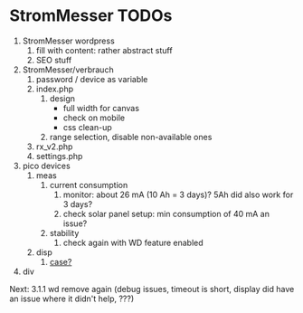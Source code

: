 # StromMesser TODOs

1. StromMesser wordpress
   1. fill with content: rather abstract stuff
   1. SEO stuff
2. StromMesser/verbrauch
   1. password / device as variable
   1. index.php
      1. design
         * full width for canvas
         * check on mobile
         * css clean-up
      1. range selection, disable non-available ones
   1. rx_v2.php
   1. settings.php
3. pico devices
   1. meas   
      1. current consumption
         1. monitor: about 26 mA (10 Ah = 3 days)? 5Ah did also work for 3 days?
         2. check solar panel setup: min consumption of 40 mA an issue?
      1. stability
         1. check again with WD feature enabled
   1. disp
      1. [case?](https://www.thingiverse.com/thing:4767008)
4. div


Next:  3.1.1 wd remove again (debug issues, timeout is short, display did have an issue where it didn't help, ???) 
